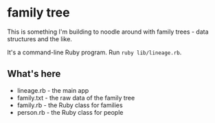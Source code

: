 family tree
============
This is something I'm building to noodle around with family trees - 
data structures and the like. 

It's a command-line Ruby program. 
Run `ruby lib/lineage.rb`. 


What's here
----------
* lineage.rb - the main app
* family.txt - the raw data of the family tree
* family.rb - the Ruby class for families
* person.rb - the Ruby class for people

